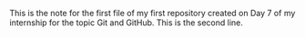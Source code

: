 This is the note for the first file of my first repository created on Day 7 of my internship for the topic Git and GitHub.
This is the second line.

